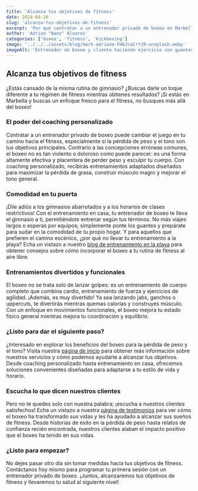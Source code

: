 ```yaml
---
title: 'Alcanza tus objetivos de fitness'
date: 2024-04-26
slug: 'alcanza-tus-objetivos-de-fitness'
excerpt: 'Por qué contratar a un entrenador privado de boxeo en Marbella es tu mejor opción'
author: 'Adrian "Nano" Alvarez'
categories: ['boxeo', 'fitness', 'kickboxing']
image: '../../../assets/blog/mark-adriane-FH6JcaCrYJ0-unsplash.webp'
imageAlt: 'Entrenador de boxeo y cliente haciendo ejercicio con guantes'
---
```


## Alcanza tus objetivos de fitness

¿Estás cansado de la misma rutina de gimnasio? ¿Buscas darle un toque diferente a tu régimen de fitness mientras obtienes resultados? ¡Si estás en Marbella y buscas un enfoque fresco para el fitness, no busques más allá del boxeo!

### El poder del coaching personalizado

Contratar a un entrenador privado de boxeo puede cambiar el juego en tu camino hacia el fitness, especialmente si la pérdida de peso y el tono son tus objetivos principales. Contrario a las concepciones erróneas comunes, el boxeo no es tan violento o doloroso como puede parecer: es una forma altamente efectiva y placentera de perder peso y esculpir tu cuerpo. Con coaching personalizado, recibirás entrenamientos adaptados diseñados para maximizar la pérdida de grasa, construir músculo magro y mejorar el tono general.

### Comodidad en tu puerta

¡Dile adiós a los gimnasios abarrotados y a los horarios de clases restrictivos! Con el entrenamiento en casa, tu entrenador de boxeo te lleva el gimnasio a ti, permitiéndote entrenar según tus términos. No más viajes largos o esperas por equipos; simplemente ponte los guantes y prepárate para sudar en la comodidad de tu propio hogar. Y para aquellos que prefieren el camino escénico, ¿por qué no llevar tu entrenamiento a la playa? Echa un vistazo a nuestro [blog de entrenamiento en la playa](/es/blog/beneficios-del-entrenamiento-en-la-playa/) para obtener consejos sobre cómo incorporar el boxeo a tu rutina de fitness al aire libre.

### Entrenamientos divertidos y funcionales

El boxeo no se trata solo de lanzar golpes: es un entrenamiento de cuerpo completo que combina cardio, entrenamiento de fuerza y ejercicios de agilidad. ¡Además, es muy divertido! Ya sea lanzando jabs, ganchos o uppercuts, te divertirás mientras quemas calorías y construyes músculo. Con un enfoque en movimientos funcionales, el boxeo mejora tu estado físico general mientras mejora tu coordinación y equilibrio.

### ¿Listo para dar el siguiente paso?

¿Interesado en explorar los beneficios del boxeo para la pérdida de peso y el tono? Visita nuestra [página de inicio](/en/#entrenamientos) para obtener más información sobre nuestros servicios y cómo podemos ayudarte a alcanzar tus objetivos. Desde coaching personalizado hasta entrenamiento en casa, ofrecemos soluciones convenientes diseñadas para adaptarse a tu estilo de vida y horario.

### Escucha lo que dicen nuestros clientes

Pero no te quedes solo con nuestra palabra; ¡escucha a nuestros clientes satisfechos! Echa un vistazo a nuestra [página de testimonios](/en/#testimonios) para ver cómo el boxeo ha transformado sus vidas y les ha ayudado a alcanzar sus sueños de fitness. Desde historias de éxito en la pérdida de peso hasta relatos de confianza recién encontrada, nuestros clientes alaban el impacto positivo que el boxeo ha tenido en sus vidas.

### ¿Listo para empezar?

No dejes pasar otro día sin tomar medidas hacia tus objetivos de fitness. Contáctanos hoy mismo para programar tu primera sesión con un entrenador privado de boxeo. ¡Juntos, alcanzaremos tus objetivos de fitness y llevaremos tu salud al siguiente nivel!
